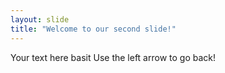 ```yaml
---
layout: slide
title: "Welcome to our second slide!"
---
```

Your text here basit
Use the left arrow to go back!
